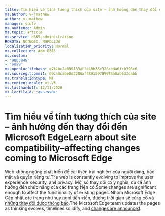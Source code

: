 ```yaml
---
title: Tìm hiểu về tính tương thích của site – ảnh hưởng đến thay đổi đến Microsoft Edge
ms.author: v-jmathew
author: v-jmathew
manager: scotv
ms.audience: Admin
ms.topic: article
ms.service: o365-administration
ROBOTS: NOINDEX, NOFOLLOW
localization_priority: Normal
ms.collection: Adm_O365
ms.custom:
- "9003849"
- "6899"
ms.openlocfilehash: e7b4bc2a896133affa40b38c326cada6fcb396c6
ms.sourcegitcommit: 097a8cabe0d2280af489159789988a0ab532dabb
ms.translationtype: MT
ms.contentlocale: vi-VN
ms.lasthandoff: 12/11/2020
ms.locfileid: "49679904"
---
```

# <a name="learn-about-site-compatibilityaffecting-changes-coming-to-microsoft-edge"></a><span data-ttu-id="20432-102">Tìm hiểu về tính tương thích của site – ảnh hưởng đến thay đổi đến Microsoft Edge</span><span class="sxs-lookup"><span data-stu-id="20432-102">Learn about site compatibility–affecting changes coming to Microsoft Edge</span></span>

<span data-ttu-id="20432-103">Web không ngừng phát triển để cải thiện trải nghiệm của người dùng, bảo mật và quyền riêng tư.</span><span class="sxs-lookup"><span data-stu-id="20432-103">The web is constantly evolving to improve the user experience, security, and privacy.</span></span> <span data-ttu-id="20432-104">Một số thay đổi có ý nghĩa, đủ để ảnh hưởng đến chức năng của các trang hiện có.</span><span class="sxs-lookup"><span data-stu-id="20432-104">Some changes are significant enough to affect the functionality of existing pages.</span></span> <span data-ttu-id="20432-105">Nhóm Microsoft Edge Cập nhật các trang như suy nghĩ tiến triển, đường thời gian sẽ củng cố và [những thay đổi được thông báo](https://go.microsoft.com/fwlink/?linkid=2135534).</span><span class="sxs-lookup"><span data-stu-id="20432-105">The Microsoft Edge team updates the pages as thinking evolves, timelines solidify, and [changes are announced](https://go.microsoft.com/fwlink/?linkid=2135534).</span></span>
